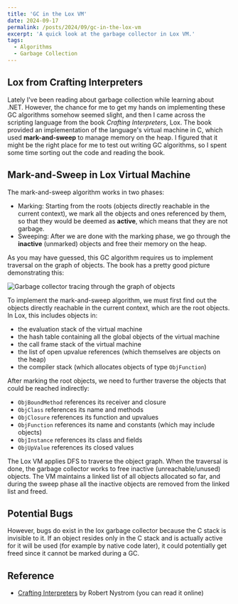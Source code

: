 ```yaml
---
title: 'GC in the Lox VM'
date: 2024-09-17
permalink: /posts/2024/09/gc-in-the-lox-vm
excerpt: 'A quick look at the garbage collector in Lox VM.'
tags:
  - Algorithms
  - Garbage Collection
---
```


## Lox from Crafting Interpreters

Lately I've been reading about garbage collection while learning about .NET. However, the chance for me to get my hands on implementing these GC algorithms somehow seemed slight, and then I came across the scripting language from the book *Crafting Interpreters*, Lox. The book provided an implementation of the language's virtual machine in C, which used **mark-and-sweep** to manage memory on the heap.  I figured that it might be the right place for me to test out writing GC algorithms, so I spent some time sorting out the code and reading the book.

## Mark-and-Sweep in Lox Virtual Machine

The mark-and-sweep algorithm works in two phases:

-   Marking: Starting from the roots (objects directly reachable in the current context), we mark all the objects and ones referenced by them, so that they would be deemed as **active**, which means that they are not garbage.
-   Sweeping: After we are done with the marking phase, we go through the **inactive** (unmarked) objects and free their memory on the heap.

As you may have guessed, this GC algorithm requires us to implement traversal on the graph of objects. The book has a pretty good picture demonstrating this:

![Garbage collector tracing through the graph of objects](https://craftinginterpreters.com/image/garbage-collection/mark-sweep.png)

To implement the mark-and-sweep algorithm, we must first find out the objects directly reachable in the current context, which are the root objects. In Lox, this includes objects in:

-   the evaluation stack of the virtual machine
-   the hash table containing all the global objects of the virtual machine
-   the call frame stack of the virtual machine
-   the list of open upvalue references (which themselves are objects on the heap)
-   the compiler stack (which allocates objects of type `ObjFunction`)

After marking the root objects, we need to further traverse the objects that could be reached indirectly:

-   `ObjBoundMethod` references its receiver and closure
-   `ObjClass` references its name and methods
-   `ObjClosure` references its function and upvalues
-   `ObjFunction` references its name and constants (which may include objects)
-   `ObjInstance` references its class and fields
-   `ObjUpValue` references its closed values

The Lox VM applies DFS to traverse the object graph. When the traversal is done, the garbage collector works to free inactive (unreachable/unused) objects. The VM maintains a linked list of all objects allocated so far, and during the sweep phase all the inactive objects are removed from the linked list and freed.

## Potential Bugs

However, bugs do exist in the lox garbage collector because the C stack is invisible to it. If an object resides only in the C stack and is actually active for it will be used (for example by native code later), it could potentially get freed since it cannot be marked during a GC.

## Reference

-   [Crafting Interpreters](https://craftinginterpreters.com/) by Robert Nystrom (you can read it online)



